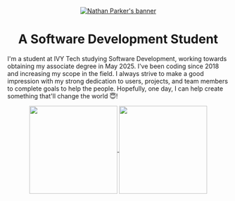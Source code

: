 <p align="center"><a href="https://ncp.dev" target="_blank"><img src="https://github.com/KingPr0o7/KingPr0o7/blob/main/nathanBanner.png" alt="Nathan Parker's banner"></a></p>
<h1 align="center">A Software Development Student</h1>

I'm a student at IVY Tech studying Software Development, working towards obtaining my associate degree in May 2025. I've been coding since 2018 and increasing my scope in the field. I always strive to make a good impression with my strong dedication to users, projects, and team members to complete goals to help the people. Hopefully, one day, I can help create something that'll change the world 😇!

<div align="center">
<a href="https://github.com/kingpr0o7/github-readme-stats">
  <img height=200 align="center" src="https://github-readme-stats.vercel.app/api?username=kingpr0o7&theme=github_dark" />
</a>
<a href="https://github.com/kingpr0o7/convoychat">
  <img height=200 align="center" src="https://github-readme-stats.vercel.app/api/top-langs?username=kingpr0o7&theme=github_dark&layout=compact&langs_count=8&card_width=320" />
</a>
</div>
